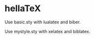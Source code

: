 hellaTeX
========

Use basic.sty with lualatex and biber.  

Use mystyle.sty with xelatex and biblatex.  

